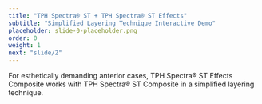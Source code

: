 ```yaml
---
title: "TPH Spectra® ST + TPH Spectra® ST Effects"
subtitle: "Simplified Layering Technique Interactive Demo"
placeholder: slide-0-placeholder.png
order: 0
weight: 1
next: "slide/2"
---
```


For esthetically demanding anterior cases, TPH Spectra® ST Effects Composite works with TPH Spectra® ST Composite in a simplified layering technique.
<!--more-->
